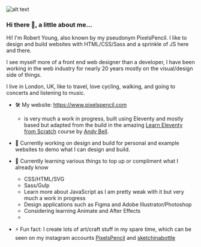 

<!--
**pixelspencil/pixelspencil** is a ✨ _special_ ✨ repository because its `README.md` (this file) appears on your GitHub profile.

Here are some ideas to get you started:

- 🔭 I’m currently working on a few personal websites
- 🌱 I’m currently learning CSS/HTML/JS from the ground up
- 👯 I’m looking to collaborate on ...
- 🤔 I’m looking for help with ...
- 💬 Ask me about ...
- 📫 How to reach me: art/social
- ⚡ Fun fact: ...
-->

![alt text](https://res.cloudinary.com/dbbohl0fi/image/upload/v1615815675/1534242728613_ykug97.jpg "Examples of my hand drawn and digital art")

### Hi there 👋, a little about me...

Hi! I'm Robert Young, also known by my pseudonym PixelsPencil. I like to design and build websites with HTML/CSS/Sass and a sprinkle of JS here and there.

I see myself more of a front end web designer than a developer, I have been working in the web industry for nearly 20 years mostly on the visual/design side of things.

I live in London, UK, like to travel, love cycling, walking, and going to concerts and listening to music.

- 🛠 My website: <https://www.pixelspencil.com>
  - is very much a work in progress, built using Eleventy and mostly based but adapted from the build in the amazing [Learn Eleventy from Scratch](https://piccalil.li/course/learn-eleventy-from-scratch) course by [Andy Bell](https://github.com/hankchizljaw). 

- 🔭 Currently working on design and build for personal and example websites to demo what I can design and build.
- 🌱 Currently learning various things to top up or compliment what I already know
  - CSS/HTML/SVG
  - Sass/Gulp
  - Learn more about JavaScript as I am pretty weak with it but very much a work in progress
  - Design applications such as Figma and Adobe Illustrator/Photoshop
  - Considering learning Animate and After Effects
  - 
- ⚡ Fun fact: I create lots of art/craft stuff in my spare time, which can be seen on my instagram accounts [PixelsPencil][pixelspencilIG] and [sketchinabottle][siabIG]

[pixelspencilIG]: https://www.instagram.com/pixelspencil/
[siabIG]: https://www.instagram.com/sketchinabottle/
